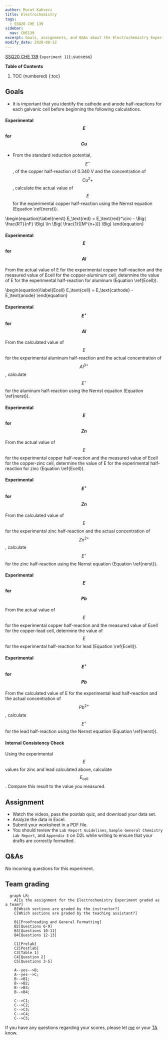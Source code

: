 ```yaml
---
author: Murat Kahveci
title: Electrochemistry
tags: 
  - SSQ20 CHE 139
sidebar:
  nav: CHE139  
excerpt: Goals, assignments, and Q&As about the Electrochemistry Experiment.
modify_date: 2020-08-12
---
```

<a class="button button--outline-success button--pill button--xs" href="/tpv">SSQ20 CHE 139</a>
`Experiment 11`{:.success}

__Table of Contents__

1. TOC (numbered)
{:toc}

## Goals

- It is important that you identify the cathode and anode half-reactions for each galvanic cell before beginning the following calculations.

#### Experimental $$E$$ for $$Cu$$

- From the standard reduction potential, $$E^\circ$$, of the copper half-reaction of 0.340 V and the concentration of $$Cu^2+$$, calculate the actual value of $$E$$ for the experimental copper half-reaction using the Nernst equation (Equation \ref{nerst}).

\begin{equation}\label{nerst}
  E_\text{red} = E_\text{red}^\circ - \Big( \frac{RT}{nF} \Big) \ln \Big( \frac{1}{[M^{n+}]} \Big)
\end{equation}

#### Experimental $$E$$ for $$Al$$

From the actual value of E for the experimental copper half-reaction and the measured value of Εcell for the copper-aluminum cell, determine the value of E for the experimental half-reaction for aluminum (Equation \ref{Ecell}).

\begin{equation}\label{Ecell}
  E_\text{cell} = E_\text{cathode} - E_\text{anode}
\end{equation}

#### Experimental $$E^\circ$$ for $$Al$$

From the calculated value of $$E$$ for the experimental aluminum half-reaction and the actual
concentration of $$Al^{3+}$$, calculate $$E^\circ$$ for the aluminum half-reaction using the Nernst equation (Equation \ref{nerst}).

#### Experimental $$E$$ for $$Zn$$

From the actual value of $$E$$ for the experimental copper half-reaction and the measured value of Εcell for the copper-zinc cell, determine the value of E for the experimental half-reaction for zinc (Equation \ref{Ecell}).

#### Experimental $$E^\circ$$ for $$Zn$$

From the calculated value of $$E$$ for the experimental zinc half-reaction and the actual concentration
of $$Zn^{2+}$$, calculate $$E^\circ$$ for the zinc half-reaction using the Nernst equation (Equation \ref{nerst}).

#### Experimental $$E$$ for $$Pb$$

From the actual value of $$E$$ for the experimental copper half-reaction and the measured value of Εcell for the copper-lead cell, determine the value of $$E$$ for the experimental half-reaction for lead (Equation \ref{Ecell}).

#### Experimental $$E^\circ$$ for $$Pb$$

From the calculated value of E for the experimental lead half-reaction and the actual concentration
of $$Pb^{2+}$$, calculate $$E^\circ$$ for the lead half-reaction using the Nernst equation (Equation \ref{nerst}).

#### Internal Consistency Check

Using the experimental $$E$$ values for zinc and lead calculated above, calculate $$E_\text{cell}$$. Compare this result to the value you measured.

## Assignment

- Watch the videos, pass the postlab quiz, and download your data set.
- Analyze the data in Excel.
- Submit your worksheet in a PDF file.
- You should review the `Lab Report Guidelines`, `Sample General Chemistry Lab Report`, and `Appendix E` on D2L while writing to ensure that your drafts are correctly formatted.

## Q&As

No incoming questions for this experiment.

## Team grading

```mermaid
  graph LR;
    A[Is the assignment for the Electrochemistry Experiment graded as a team?]
    B[Which sections are graded by the instructor?]
    C[Which sections are graded by the teaching assistant?]

    B1[Proofreading and General Formatting]
    B2[Questions 6-9]
    B3[Questions 10-11]
    B4[Questions 12-13]

    C1[Prelab]
    C2[Postlab]
    C3[Table 1]
    C4[Question 2]
    C5[Questions 3-5]

    A--yes-->B;
    A--yes-->C;
    B-->B1;
    B-->B2;
    B-->B3;
    B-->B4;

    C-->C1;
    C-->C2;
    C-->C3;
    C-->C4;
    C-->C5;
```

If you have any questions regarding your scores, please let [me](mailto:mkahveci@depaul.edu) or your [TA](mailto:brownt1129@gmail.com) know.